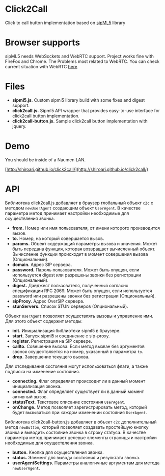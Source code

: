 # Click2Call
Click to call button implementation based on [sipML5](http://sipml5.org) library

# Browser supports
sipML5 needs WebSockets and WebRTC support. Project works fine with FireFox and Chrome. The Problems most related to WebRTC. You can check current situation with WebRTC [here](http://caniuse.com/#search=webrtc).

# Files

* **sipml5.js.** Custom sipml5 library build with some fixes and digest support.
* **click2call.js.** Sipml5 API wrapper that provides easy-to-use interface for click2call button implementation.
* **click2call-button.js.** Sample click2call button implementation with jquery.

# Demo

You should be inside of a Naumen LAN.

[http://shiroari.github.io/click2call/](http://shiroari.github.io/click2call/)

# API

Библиотека click2call.js добавляет в браузер глобальный объект `c2c` c методом `newUserAgent` создающим объект `UserAgent`. В качестве параметра метод принимает настройки необходимые для осуществления звонка.

* **from.** Номер или имя пользователя, от имени которого производится вызов.
* **to.** Номер, на который совершается вызов.
* **params.** Объект содержащий параметры вызова и значения. Может быть передана функция, которая возвращает вычисленный объект. Вычисление функции происходит в момент совершения вызова (Опциональный).
* **domain.** Адрес SIP сервера.
* **password.** Пароль пользователя. Может быть опущен, если используется digest или разрешены звонки без регистрации (Опциональный).
* **digest.** Дайджест пользователя, полученный согласно спецификации RFC 2069. Может быть опущен, если используется password или разрешены звонки без регистрации (Опциональный).
* **sipProxy.**  Адрес OverSIP сервера.
* **stunServers.** Список STUN серверов (Опциональный).

Объект `UserAgent` позволяет осуществлять вызовы и управление ими. Для этого объект содержит методы:

* **init.** Инициализация библиотеки sipml5 в браузере.
* **start.** Запуск sipml5 и соединение с sip-proxy.
* **register.** Регистрация на SIP сервере.
* **callto.** Совешение вызова. Если метод вызван без аргументов звонок осуществляется на номер, указанный в параметра `to`.
* **drop.** Завершение текущего вызова.

Для отследивания состояния могут использоваться флаги, а также подписка на изменение состояния.

* **connecting.** Флаг определяет происходит ли в данный момент инициализация звонка.
* **connected.** Флаг определяет существует ли в данный момент активный вызов.
* **statusText.** Текстовое описание состояния `UserAgent`.
* **onChange.** Метод позволяет зарегистрировать метод, который будет вызываться при каждом изменении состояния `UserAgent`.

Библиотека click2call-button.js добавляет в объект `c2c` дополнительный метод `newButton`, который позволяет создавать простейшую кнопку звонка и выводить состояние звонка в строку статуса. В качестве параметра метод принимает целевые элементы страницы и настройки необходимые для осуществления звонка.

* **button.** Кнопка для осуществления звонка.
* **status.** Элемент для вывода состояния и результата звонка.
* **userAgentSettings.** Параметры аналогичные аргументам для метода `newUserAgent`.
